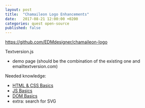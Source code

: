 ```yaml
---
layout: post
title:  "Chamaileon Logo Enhancements"
date:   2017-08-21 12:00:00 +0200
categories: quest open-source
published: false
---
```


https://github.com/EDMdesigner/chamaileon-logo

Textversion.js
 - demo page (should be the combination of the existing one and emailtextversion.com)

Needed knowledge:

 - [HTML & CSS Basics][html-css]
 - [JS Basics][js-basics]
 - [DOM Basics][dom-basics]
 - extra: search for SVG


[html-css]: /knowledge-base/#the-basics-of-html--css
[templating-langs]: /knowledge-base/#templating-languages--blogs
[js-basics]: /knowledge-base/#js-basics
[dom-basics]: /knowledge-base/#javascript--the-dom---the-basics